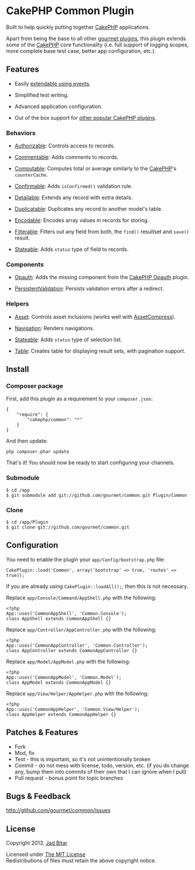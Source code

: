 # CakePHP Common Plugin

Built to help quickly putting together [CakePHP][cakephp] applications.

Apart from being the base to all other [gourmet plugins][gourmet], this plugin
extends some of the [CakePHP][cakephp] core functionality (i.e. full support of
logging scopes, more complete base test case, better app configuration, etc.).

## Features

* Easily [extendable using events](/gourmet/common/wiki/Events).

* Simplified test writing.

* Advanced application configuration.

* Out of the box support for [other popular CakePHP plugins](/gourmet/common/wiki/Other-Popular-Plugins).

### Behaviors

* [Authorizable](/gourmet/common/wiki/Authorizable-Behavior): Controls access to records.

* [Commentable](/gourmet/common/wiki/Commentable-Behavior): Adds comments to records.

* [Computable](/gourmet/common/wiki/Computable-Behavior): Computes total or average similarly to the [CakePHP][cakephp]'s `counterCache`.

* [Confirmable](/gourmet/common/wiki/Confirmable-Behavior): Adds `isConfirmed()` validation rule.

* [Detailable](/gourmet/common/wiki/Detailable-Behavior): Extends any record with extra details.

* [Duplicatable](/gourmet/common/wiki/Duplicatable-Behavior): Duplicates any record to another model's table.

* [Encodable](/gourmet/common/wiki/Encodable-Behavior): Encodes array values in records for storing.

* [Filterable](/gourmet/common/wiki/Filterable-Behavior): Filters out any field from both, the `find()` resultset and `save()` result.

* [Stateable](/gourmet/common/wiki/Stateable-Behavior): Adds `status` type of field to records.

### Components

* [Opauth](/gourmet/common/wiki/Opauth-Component): Adds the missing component from the [CakePHP Opauth](/uzyn/cakephp-opauth) plugin.

* [PersistentValidation](/gourmet/common/wiki/PersistentValidation-Component): Persists validation errors after a redirect.


### Helpers

* [Asset](/gourmet/common/wiki/Asset-Helper): Controls asset inclusions (works well with [AssetCompress](/markstory/asset_compress)).

* [Navigation](/gourmet/common/wiki/Navigation-Helper): Renders navigations.

* [Stateable](/gourmet/common/wiki/Stateable-Helper): Adds `status` type of selection list.

* [Table](/gourmet/common/wiki/Table-Helper): Creates table for displaying result sets, with pagination support.

## Install

### Composer package

First, add this plugin as a requirement to your `composer.json`:

	{
		"require": {
			"cakephp/common": "*"
		}
	}

And then update:

	php composer.phar update

That's it! You should now be ready to start configuring your channels.

### Submodule

	$ cd /app
	$ git submodule add git://github.com/gourmet/common.git Plugin/Common

### Clone

	$ cd /app/Plugin
	$ git clone git://github.com/gourmet/common.git

## Configuration

You need to enable the plugin your `app/Config/bootstrap.php` file:

	CakePlugin::load('Common', array('bootstrap' => true, 'routes' => true));

If you are already using `CakePlugin::loadAll();`, then this is not necessary.

Replace `app/Console/Command/AppShell.php` with the following:

	<?php
	App::uses('CommonAppShell', 'Common.Console');
	class AppShell extends CommonAppShell {}

Replace `app/Controller/AppController.php` with the following:

	<?php
	App::uses('CommonAppController', 'Common.Controller');
	class AppController extends CommonAppController {}

Replace `app/Model/AppModel.php` with the following:

	<?php
	App::uses('CommonAppModel', 'Common.Model');
	class AppModel extends CommonAppModel {}

Replace `app/View/Helper/AppHelper.php` with the following:

	<?php
	App::uses('CommonAppHelper', 'Common.View/Helper');
	class AppHelper extends CommonAppHelper {}

## Patches & Features

* Fork
* Mod, fix
* Test - this is important, so it's not unintentionally broken
* Commit - do not mess with license, todo, version, etc. (if you do change any, bump them into commits of their own that I can ignore when I pull)
* Pull request - bonus point for topic branches

## Bugs & Feedback

http://github.com/gourmet/common/issues

## License

Copyright 2013, [Jad Bitar][jadbio]

Licensed under [The MIT License][mit]<br/>
Redistributions of files must retain the above copyright notice.

[cakephp]:http://cakephp.org
[gourmet]:http://github.com/gourmet
[jadbio]:http://jadb.io
[mit]:http://www.opensource.org/licenses/mit-license.php
